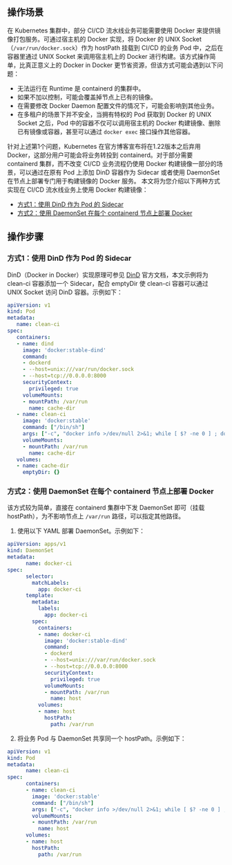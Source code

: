 ## 操作场景

在 Kubernetes 集群中，部分 CI/CD 流水线业务可能需要使用 Docker 来提供镜像打包服务。可通过宿主机的 Docker 实现，将 Docker 的 UNIX Socket（`/var/run/docker.sock`）作为 hostPath 挂载到 CI/CD 的业务 Pod 中，之后在容器里通过 UNIX Socket 来调用宿主机上的 Docker 进行构建。该方式操作简单，比真正意义上的 Docker in Docker 更节省资源，但该方式可能会遇到以下问题：
- 无法运行在 Runtime 是 containerd 的集群中。
- 如果不加以控制，可能会覆盖掉节点上已有的镜像。
- 在需要修改 Docker Daemon 配置文件的情况下，可能会影响到其他业务。
- 在多租户的场景下并不安全，当拥有特权的 Pod 获取到 Docker 的 UNIX Socket 之后，Pod 中的容器不仅可以调用宿主机的 Docker 构建镜像、删除已有镜像或容器，甚至可以通过 `docker exec` 接口操作其他容器。

针对上述第1个问题，Kubernetes 在官方博客宣布将在1.22版本之后弃用 Docker，这部分用户可能会将业务转投到 containerd。对于部分需要 containerd 集群，而不改变 CI/CD 业务流程仍使用 Docker 构建镜像一部分的场景，可以通过在原有 Pod 上添加 DinD 容器作为 Sidecar 或者使用 DaemonSet 在节点上部署专门用于构建镜像的 Docker 服务。
本文将为您介绍以下两种方式实现在 CI/CD 流水线业务上使用 Docker 构建镜像：
- [方式1：使用 DinD 作为 Pod 的 Sidecar](#DinD)
- [方式2：使用 DaemonSet 在每个 containerd 节点上部署 Docker](#DaemonSet)

## 操作步骤

### 方式1：使用 DinD 作为 Pod 的 Sidecar[](id:DinD)

DinD（Docker in Docker）实现原理可参见 [DinD](https://hub.docker.com/_/docker) 官方文档，本文示例将为 clean-ci 容器添加一个 Sidecar，配合 emptyDir 使 clean-ci 容器可以通过 UNIX Socket 访问 DinD 容器。示例如下：
```yaml
apiVersion: v1
kind: Pod
metadata:
   name: clean-ci
spec:
   containers:
   - name: dind
     image: 'docker:stable-dind'
     command:
     - dockerd
     - --host=unix:///var/run/docker.sock
     - --host=tcp://0.0.0.0:8000
     securityContext:
       privileged: true
     volumeMounts:
     - mountPath: /var/run
       name: cache-dir
   - name: clean-ci
     image: 'docker:stable'
     command: ["/bin/sh"]
     args: ["-c", "docker info >/dev/null 2>&1; while [ $? -ne 0 ] ; do sleep 3; docker info >/dev/null 2>&1; done; docker pull library/busybox:latest; docker save -o busybox-latest.tar library/busybox:latest; docker rmi library/busybox:latest; while true; do sleep 86400; done"]
     volumeMounts:
     - mountPath: /var/run
       name: cache-dir
   volumes:
   - name: cache-dir
     emptyDir: {}
```

### 方式2：使用 DaemonSet 在每个 containerd 节点上部署 Docker[](id:DaemonSet)

该方式较为简单，直接在 containerd 集群中下发 DaemonSet 即可（挂载 hostPath），为不影响节点上 `/var/run` 路径，可以指定其他路径。

1. 使用以下 YAML 部署 DaemonSet。示例如下：
```yaml
apiVersion: apps/v1
kind: DaemonSet
metadata:
      name: docker-ci
spec:
      selector:
        matchLabels:
          app: docker-ci
      template:
        metadata:
          labels:
            app: docker-ci
        spec:
          containers:
          - name: docker-ci
            image: 'docker:stable-dind'
            command:
            - dockerd
            - --host=unix:///var/run/docker.sock
            - --host=tcp://0.0.0.0:8000
            securityContext:
              privileged: true
            volumeMounts:
            - mountPath: /var/run
              name: host
          volumes:
          - name: host
            hostPath:
              path: /var/run
```
2. 将业务 Pod 与 DaemonSet 共享同一个 hostPath。示例如下：
```yaml
apiVersion: v1
kind: Pod
metadata:
      name: clean-ci
spec:
      containers:
      - name: clean-ci
        image: 'docker:stable'
        command: ["/bin/sh"]
        args: ["-c", "docker info >/dev/null 2>&1; while [ $? -ne 0 ] ; do sleep 3; docker info >/dev/null 2>&1; done; docker pull library/busybox:latest; docker save -o busybox-latest.tar library/busybox:latest; docker rmi library/busybox:latest; while true; do sleep 86400; done"]
        volumeMounts:
        - mountPath: /var/run
          name: host
      volumes:
      - name: host
        hostPath:
          path: /var/run
```
